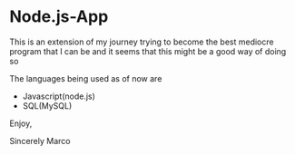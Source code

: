 # Node.js-App

This is an extension of my journey trying to become the best mediocre program that I can be and it seems that this 
might be a good way of doing so


The languages being used as of now are
- Javascript(node.js)
- SQL(MySQL)


Enjoy, 


Sincerely Marco